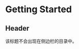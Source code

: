 # Getting Started <!-- {docsify-ignore-all} -->

## Header <!-- {docsify-ignore} -->

该标题不会出现在侧边栏的目录中。
